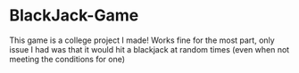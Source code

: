 # BlackJack-Game
This game is a college project I made! Works fine for the most part, only issue I had was that it would hit a blackjack at random times (even when not meeting the conditions for one)
